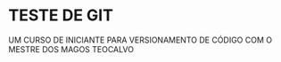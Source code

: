 # TESTE DE GIT 

UM CURSO DE INICIANTE PARA VERSIONAMENTO DE CÓDIGO COM O MESTRE DOS MAGOS TEOCALVO
